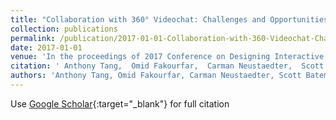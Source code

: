 ```yaml
---
title: "Collaboration with 360° Videochat: Challenges and Opportunities"
collection: publications
permalink: /publication/2017-01-01-Collaboration-with-360-Videochat-Challenges-and-Opportunities
date: 2017-01-01
venue: 'In the proceedings of 2017 Conference on Designing Interactive Systems (DIS &apos;17)'
citation: ' Anthony Tang,  Omid Fakourfar,  Carman Neustaedter,  Scott Bateman, &quot;Collaboration with 360° Videochat: Challenges and Opportunities.&quot; In the proceedings of 2017 Conference on Designing Interactive Systems (DIS &amp;apos;17), 2017.'
authors: 'Anthony Tang, Omid Fakourfar, Carman Neustaedter, Scott Bateman'
---
```

Use [Google Scholar](https://scholar.google.com/scholar?q=Collaboration+with+360°+Videochat:+Challenges+and+Opportunities){:target="_blank"} for full citation